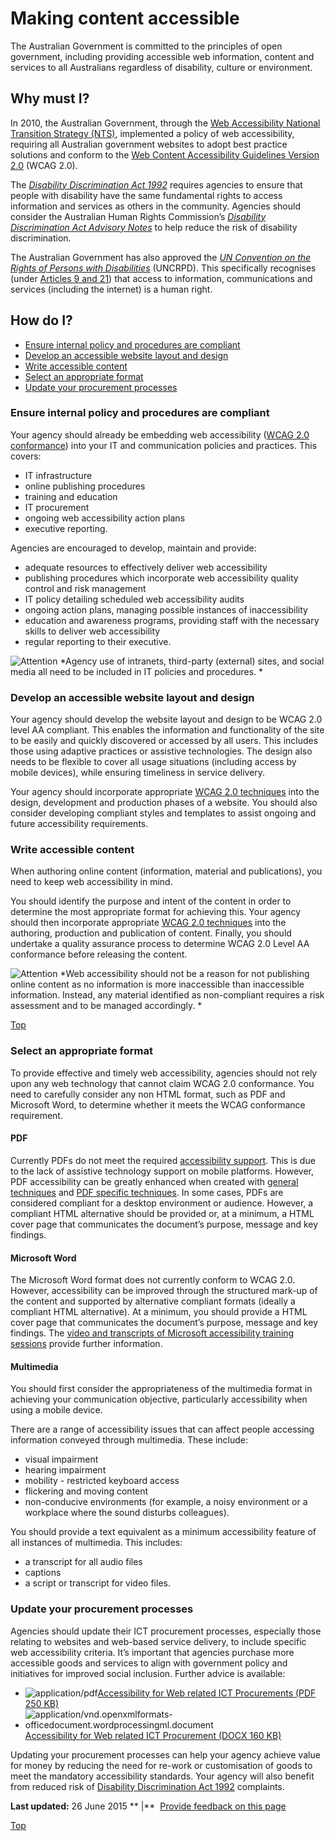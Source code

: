 Making content accessible
=========================

The Australian Government is committed to the principles of open government, including providing accessible web information, content and services to all Australians regardless of disability, culture or environment.

Why must I?
-----------

In 2010, the Australian Government, through the [Web Accessibility National Transition Strategy (NTS)](http://www.finance.gov.au/publications/wcag-2-implementation/), implemented a policy of web accessibility, requiring all Australian government websites to adopt best practice solutions and conform to the [Web Content Accessibility Guidelines Version 2.0](http://www.w3.org/TR/WCAG20/) (WCAG 2.0).

The *[Disability Discrimination Act 1992](http://www.comlaw.gov.au/Series/C2004A04426)* requires agencies to ensure that people with disability have the same fundamental rights to access information and services as others in the community. Agencies should consider the Australian Human Rights Commission’s *[Disability Discrimination Act Advisory Notes](http://www.hreoc.gov.au/disability_rights/standards/www_3/www_3.html)* to help reduce the risk of disability discrimination.

The Australian Government has also approved the *[UN Convention on the Rights of Persons with Disabilities](http://www.un.org/disabilities/default.asp?id=150)* (UNCRPD). This specifically recognises (under [Articles 9 and 21](http://www.un.org/disabilities/default.asp?id=259)) that access to information, communications and services (including the internet) is a human right.

How do I?
---------

-   [Ensure internal policy and procedures are compliant](../../node/making_content_accessible.md#ensure)
-   [Develop an accessible website layout and design](../../node/making_content_accessible.md#develop)
-   [Write accessible content](../../node/making_content_accessible.md#write)
-   [Select an appropriate format](../../node/making_content_accessible.md#select)
-   [Update your procurement processes](../../node/making_content_accessible.md#procurement)

### Ensure internal policy and procedures are compliant

Your agency should already be embedding web accessibility ([WCAG 2.0 conformance](http://www.w3.org/TR/WCAG20/#conformance-reqs)) into your IT and communication policies and practices. This covers:

-   IT infrastructure
-   online publishing procedures
-   training and education
-   IT procurement
-   ongoing web accessibility action plans
-   executive reporting.

Agencies are encouraged to develop, maintain and provide:

-   adequate resources to effectively deliver web accessibility
-   publishing procedures which incorporate web accessibility quality control and risk management
-   IT policy detailing scheduled web accessibility audits
-   ongoing action plans, managing possible instances of inaccessibility
-   education and awareness programs, providing staff with the necessary skills to deliver web accessibility
-   regular reporting to their executive.

![Attention](../../sites/g/files/net261/f/styles/large/public/attention32.png%3Fitok=wqHBFd4O "Attention") *Agency use of intranets, third-party (external) sites, and social media all need to be included in IT policies and procedures. *

### Develop an accessible website layout and design

Your agency should develop the website layout and design to be WCAG 2.0 level AA compliant. This enables the information and functionality of the site to be easily and quickly discovered or accessed by all users. This includes those using adaptive practices or assistive technologies. The design also needs to be flexible to cover all usage situations (including access by mobile devices), while ensuring timeliness in service delivery.

Your agency should incorporate appropriate [WCAG 2.0 techniques](http://www.w3.org/TR/WCAG20-TECHS/Overview.html) into the design, development and production phases of a website. You should also consider developing compliant styles and templates to assist ongoing and future accessibility requirements.

### Write accessible content

When authoring online content (information, material and publications), you need to keep web accessibility in mind.

You should identify the purpose and intent of the content in order to determine the most appropriate format for achieving this. Your agency should then incorporate appropriate [WCAG 2.0 techniques](http://www.w3.org/TR/WCAG20-TECHS/Overview.html) into the authoring, production and publication of content. Finally, you should undertake a quality assurance process to determine WCAG 2.0 Level AA conformance before releasing the content.

![Attention](../../sites/g/files/net261/f/styles/large/public/attention32.png%3Fitok=wqHBFd4O "Attention") *Web accessibility should not be a reason for not publishing online content as no information is more inaccessible than inaccessible information. Instead, any material identified as non-compliant requires a risk assessment and to be managed accordingly. *

[Top](../../node/making_content_accessible.md#)

### Select an appropriate format

To provide effective and timely web accessibility, agencies should not rely upon any web technology that cannot claim WCAG 2.0 conformance. You need to carefully consider any non HTML format, such as PDF and Microsoft Word, to determine whether it meets the WCAG conformance requirement.

#### PDF

Currently PDFs do not meet the required [accessibility support](http://www.w3.org/TR/UNDERSTANDING-WCAG20/conformance.html#uc-accessibility-support-head). This is due to the lack of assistive technology support on mobile platforms. However, PDF accessibility can be greatly enhanced when created with [general techniques](http://www.w3.org/TR/WCAG20-TECHS/general.html) and [PDF specific techniques](http://www.w3.org/TR/WCAG20-TECHS/pdf.html). In some cases, PDFs are considered compliant for a desktop environment or audience. However, a compliant HTML alternative should be provided or, at a minimum, a HTML cover page that communicates the document’s purpose, message and key findings.

#### Microsoft Word

The Microsoft Word format does not currently conform to WCAG 2.0. However, accessibility can be improved through the structured mark-up of the content and supported by alternative compliant formats (ideally a compliant HTML alternative). At a minimum, you should provide a HTML cover page that communicates the document’s purpose, message and key findings. The [video and transcripts of Microsoft accessibility training sessions](http://www.finance.gov.au/blog/2012/09/06/video-and-transcripts-microsoft-accessibility-training-sessions/) provide further information.

#### Multimedia

You should first consider the appropriateness of the multimedia format in achieving your communication objective, particularly accessibility when using a mobile device.

There are a range of accessibility issues that can affect people accessing information conveyed through multimedia. These include:

-   visual impairment
-   hearing impairment
-   mobility - restricted keyboard access
-   flickering and moving content
-   non-conducive environments (for example, a noisy environment or a workplace where the sound disturbs colleagues).

You should provide a text equivalent as a minimum accessibility feature of all instances of multimedia. This includes:

-   a transcript for all audio files
-   captions
-   a script or transcript for video files.

### Update your procurement processes

Agencies should update their ICT procurement processes, especially those relating to websites and web-based service delivery, to include specific web accessibility criteria. It’s important that agencies purchase more accessible goods and services to align with government policy and initiatives for improved social inclusion. Further advice is available:

-   ![](https://www.dto.gov.au/modules/file/icons/application-pdf.png "application/pdf")[Accessibility for Web related ICT Procurements (PDF 250 KB)](../../sites/g/files/net261/f/Accessibility-for-Web-related-ICT-Procurement.pdf)
-   ![](https://www.dto.gov.au/modules/file/icons/x-office-document.png "application/vnd.openxmlformats-officedocument.wordprocessingml.document")[Accessibility for Web related ICT Procurement (DOCX 160 KB)](../../sites/g/files/net261/f/Accessibility-for-Web-related-ICT-Procurement.docx)

Updating your procurement processes can help your agency achieve value for money by reducing the need for re-work or customisation of goods to meet the mandatory accessibility standards. Your agency will also benefit from reduced risk of [Disability Discrimination Act 1992](http://www.comlaw.gov.au/Series/C2004A04426) complaints.

**Last updated:** 26 June 2015 ** |**  [Provide feedback on this page](../../feedback%3Furl_from=MakingContentAccessible.html)

[Top](../../node/making_content_accessible.md#)

